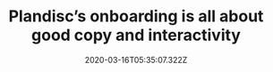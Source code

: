 ﻿---
title: "Plandisc’s onboarding is all about good copy and interactivity"
description: "Plandisc uses interactive and contextual guides to onboard users to the tool. These guides are approximately 8-step guides and have great copy that is written to get the users to act fast."
popupImage: "/assets/onboardings/plandisc-onboarding-1.jpg"
popupImageAlt: Plandisc onboarding interactivity 1
popupImage2: "/assets/onboardings/plandisc-onboarding-2.gif"
popupImage2Alt: Plandisc onboarding interactivity 2
date: "2020-03-16T05:35:07.322Z"
category: 2
product: 1
bullets:
    - title: "✅ <b>Interactive</b> : Since Plandisc’s platform is a rather complicated one for unfamiliar users, it is best to put what’s learned into use right away. Plandisc does exactly that by using an interactive onboarding that requires users to click and write throughout.<br>
                ✅ <b>Good copy</b> : The voice used in the tooltips as well as the emojis show that Plandisc cares about a personal experience for their users, while it also pushes the users to move through the onboarding faster and lose less time.<br>
                ✅ <b>Contextual hotspot</b> : By using a hotspot to offer a guide on a specific feature, Plandisc not only uses onboarding elements in a contextual way but also avoids user frustration since the guide isn’t forced on the users.<br>"
    
---